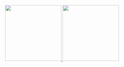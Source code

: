 <div align="center">
  <a href="https://github.com/cesarvargasjr">
  <img height="180em" src="https://github-readme-stats.vercel.app/api?username=cesarvargasjr&show_icons=true&theme=github_dark&include_all_commits=true&count_private=true"/>
  <img height="180em" src="https://github-readme-stats.vercel.app/api/top-langs/?username=cesarvargasjr&layout=compact&langs_count=7&theme=github_dark"/>
</div>
